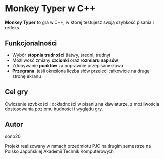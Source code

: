 # Monkey Typer w C++

**Monkey Typer** to gra w C++, w której testujesz swoją szybkość pisania i refleks.  

## Funkcjonalności
- Wybór **stopnia trudności** (łatwy, średni, trudny)  
- Możliwość zmiany **czcionki** oraz **rozmiaru napisów**  
- Zdobywanie **punktów** za poprawnie przepisane słowa  
- **Przegrana**, jeśli określona liczba słów przeleci całkowicie na drugą stronę ekranu  

## Cel gry
Ćwiczenie szybkości i dokładności w pisaniu na klawiaturze, z możliwością dostosowania poziomu trudności i wyglądu gry.  

## Autor
sono20

Projekt realizowany w ramach przedmiotu PJC na drugim semestrze na Polsko Japońskiej Akademii Technik Komputerowych
